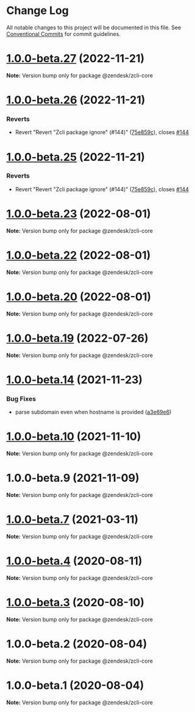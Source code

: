 # Change Log

All notable changes to this project will be documented in this file.
See [Conventional Commits](https://conventionalcommits.org) for commit guidelines.

# [1.0.0-beta.27](https://github.com/zendesk/zcli/compare/v1.0.0-beta.26...v1.0.0-beta.27) (2022-11-21)

**Note:** Version bump only for package @zendesk/zcli-core





# [1.0.0-beta.26](https://github.com/zendesk/zcli/compare/v1.0.0-beta.24...v1.0.0-beta.26) (2022-11-21)


### Reverts

* Revert "Revert "Zcli package ignore" (#144)" ([75e859c](https://github.com/zendesk/zcli/commit/75e859cf85a6f706085f194883a242217430e525)), closes [#144](https://github.com/zendesk/zcli/issues/144)





# [1.0.0-beta.25](https://github.com/zendesk/zcli/compare/v1.0.0-beta.24...v1.0.0-beta.25) (2022-11-21)


### Reverts

* Revert "Revert "Zcli package ignore" (#144)" ([75e859c](https://github.com/zendesk/zcli/commit/75e859cf85a6f706085f194883a242217430e525)), closes [#144](https://github.com/zendesk/zcli/issues/144)





# [1.0.0-beta.23](https://github.com/zendesk/zcli/compare/v1.0.0-beta.22...v1.0.0-beta.23) (2022-08-01)

**Note:** Version bump only for package @zendesk/zcli-core





# [1.0.0-beta.22](https://github.com/zendesk/zcli/compare/v1.0.0-beta.21...v1.0.0-beta.22) (2022-08-01)

**Note:** Version bump only for package @zendesk/zcli-core





# [1.0.0-beta.20](https://github.com/zendesk/zcli/compare/v1.0.0-beta.19...v1.0.0-beta.20) (2022-08-01)

**Note:** Version bump only for package @zendesk/zcli-core





# [1.0.0-beta.19](https://github.com/zendesk/zcli/compare/v1.0.0-beta.18...v1.0.0-beta.19) (2022-07-26)

**Note:** Version bump only for package @zendesk/zcli-core





# [1.0.0-beta.14](https://github.com/zendesk/zcli/compare/v1.0.0-beta.13...v1.0.0-beta.14) (2021-11-23)


### Bug Fixes

* parse subdomain even when hostname is provided ([a3e69e6](https://github.com/zendesk/zcli/commit/a3e69e6d0525a4755f8027a486647c4321c5d0a6))





# [1.0.0-beta.10](https://github.com/zendesk/zcli/compare/v1.0.0-beta.8...v1.0.0-beta.10) (2021-11-10)

**Note:** Version bump only for package @zendesk/zcli-core





# 1.0.0-beta.9 (2021-11-09)

**Note:** Version bump only for package @zendesk/zcli-core





# [1.0.0-beta.7](https://github.com/zendesk/zcli/compare/v1.0.0-beta.6...v1.0.0-beta.7) (2021-03-11)

**Note:** Version bump only for package @zendesk/zcli-core





# [1.0.0-beta.4](https://github.com/zendesk/zcli/compare/v1.0.0-beta.3...v1.0.0-beta.4) (2020-08-11)

**Note:** Version bump only for package @zendesk/zcli-core





# [1.0.0-beta.3](https://github.com/zendesk/zcli/compare/v1.0.0-beta.2...v1.0.0-beta.3) (2020-08-10)

**Note:** Version bump only for package @zendesk/zcli-core





# 1.0.0-beta.2 (2020-08-04)

**Note:** Version bump only for package @zendesk/zcli-core





# 1.0.0-beta.1 (2020-08-04)

**Note:** Version bump only for package @zendesk/zcli-core
